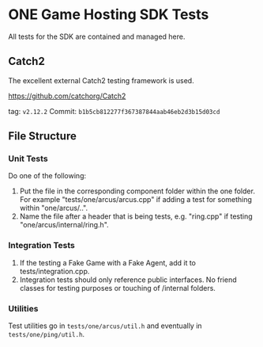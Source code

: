 # ONE Game Hosting SDK Tests

All tests for the SDK are contained and managed here.

## Catch2

The excellent external Catch2 testing framework is used.

https://github.com/catchorg/Catch2

tag: `v2.12.2`
Commit: `b1b5cb812277f367387844aab46eb2d3b15d03cd`

## File Structure

### Unit Tests

Do one of the following:

1. Put the file in the corresponding component folder within the one folder. For example "tests/one/arcus/arcus.cpp" if adding a test for something within "one/arcus/..".
2. Name the file after a header that is being tests, e.g. "ring.cpp" if testing "one/arcus/internal/ring.h".

### Integration Tests

1. If the testing a Fake Game with a Fake Agent, add it to tests/integration.cpp.
2. Integration tests should only reference public interfaces. No friend classes for testing purposes or touching of /internal folders.

### Utilities

Test utilities go in `tests/one/arcus/util.h` and eventually in `tests/one/ping/util.h`.
